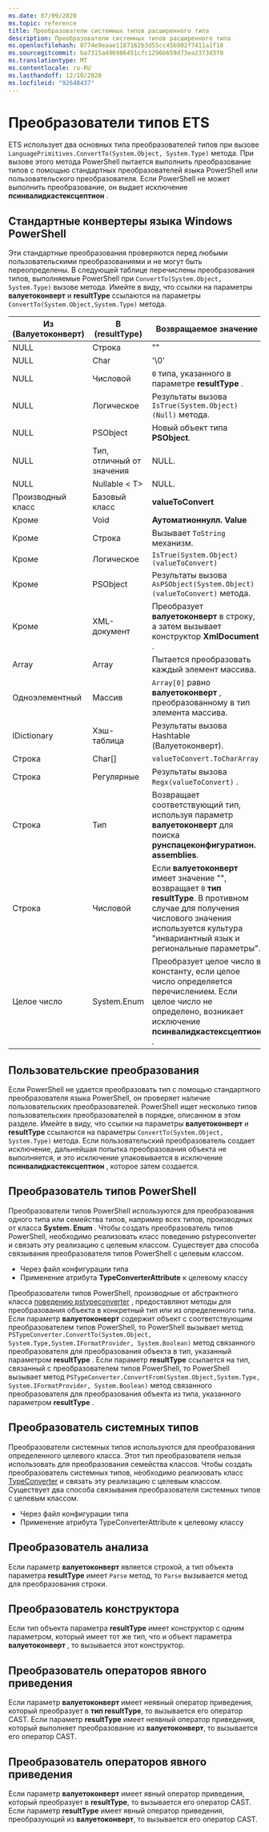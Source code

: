 ```yaml
---
ms.date: 07/09/2020
ms.topic: reference
title: Преобразователи системных типов расширенного типа
description: Преобразователи системных типов расширенного типа
ms.openlocfilehash: 0774e9eaae1187162b3d55cc45b902f7411a1f18
ms.sourcegitcommit: ba7315a496986451cfc1296b659d73ea2373d3f0
ms.translationtype: MT
ms.contentlocale: ru-RU
ms.lasthandoff: 12/10/2020
ms.locfileid: "92648437"
---
```

# <a name="ets-type-converters"></a>Преобразователи типов ETS

ETS использует два основных типа преобразователей типов при вызове `LanguagePrimitives.ConvertTo(System.Object, System.Type)` метода. При вызове этого метода PowerShell пытается выполнить преобразование типов с помощью стандартных преобразователей языка PowerShell или пользовательского преобразователя. Если PowerShell не может выполнить преобразование, он выдает исключение **псинвалидкастексцептион** .

## <a name="standard-windows-powershell-language-converters"></a>Стандартные конвертеры языка Windows PowerShell

Эти стандартные преобразования проверяются перед любыми пользовательскими преобразованиями и не могут быть переопределены. В следующей таблице перечислены преобразования типов, выполняемые PowerShell при `ConvertTo(System.Object, System.Type)` вызове метода. Имейте в виду, что ссылки на параметры **валуетоконверт** и **resultType** ссылаются на параметры `ConvertTo(System.Object,System.Type)` метода.

| Из (Валуетоконверт) |  В (resultType)  |                                                                               Возвращаемое значение                                                                               |
| --------------------- | ----------------- | ------------------------------------------------------------------------------------------------------------------------------------------------------------------- |
| NULL                  | Строка            | ""                                                                                                                                                                  |
| NULL                  | Char              | '\0'                                                                                                                                                                |
| NULL                  | Числовой           | `0` типа, указанного в параметре **resultType** .                                                                                                          |
| NULL                  | Логическое           | Результаты вызова `IsTrue(System.Object)(Null)` метода.                                                                                                        |
| NULL                  | PSObject          | Новый объект типа **PSObject**.                                                                                                                                    |
| NULL                  | Тип, отличный от значения    | NULL.                                                                                                                                                               |
| NULL                  | Nullable &lt; T&gt; | NULL.                                                                                                                                                               |
| Производный класс         | Базовый класс        | **valueToConvert**                                                                                                                                                  |
| Кроме              | Void              | **Аутоматионнулл. Value**                                                                                                                                            |
| Кроме              | Строка            | Вызывает `ToString` механизм.                                                                                                                                         |
| Кроме              | Логическое           | `IsTrue(System.Object) (valueToConvert)`                                                                                                                            |
| Кроме              | PSObject          | Результаты вызова `AsPSObject(System.Object) (valueToConvert)` метода.                                                                                         |
| Кроме              | XML-документ      | Преобразует **валуетоконверт** в строку, а затем вызывает конструктор **XmlDocument** .                                                                                      |
| Array                 | Array             | Пытается преобразовать каждый элемент массива.                                                                                                                      |
| Одноэлементный             | Массив             | `Array[0]` равно **валуетоконверт** , преобразованному в тип элемента массива.                                                                            |
| IDictionary           | Хэш-таблица        | Результаты вызова Hashtable (Валуетоконверт).                                                                                                                       |
| Строка                | Char[]            | `valueToConvert.ToCharArray`                                                                                                                                        |
| Строка                | Регулярные             | Результаты вызова `Regx(valueToConvert)` .                                                                                                                          |
| Строка                | Тип              | Возвращает соответствующий тип, используя параметр **валуетоконверт** для поиска **рунспацеконфигуратион. assemblies**.                                                 |
| Строка                | Числовой           | Если **валуетоконверт** имеет значение "", возвращает `0` **тип resultType**. В противном случае для получения числового значения используется культура "инвариантный язык и региональные параметры".                       |
| Целое число               | System.Enum       | Преобразует целое число в константу, если целое число определяется перечислением. Если целое число не определено, возникает исключение **псинвалидкастексцептион** . |

## <a name="custom-conversions"></a>Пользовательские преобразования

Если PowerShell не удается преобразовать тип с помощью стандартного преобразователя языка PowerShell, он проверяет наличие пользовательских преобразователей. PowerShell ищет несколько типов пользовательских преобразователей в порядке, описанном в этом разделе. Имейте в виду, что ссылки на параметры **валуетоконверт** и **resultType** ссылаются на параметры `ConvertTo(System.Object, System.Type)` метода. Если пользовательский преобразователь создает исключение, дальнейшая попытка преобразования объекта не выполняется, и это исключение упаковывается в исключение **псинвалидкастексцептион** , которое затем создается.

## <a name="powershell-type-converter"></a>Преобразователь типов PowerShell

Преобразователи типов PowerShell используются для преобразования одного типа или семейства типов, например всех типов, производных от класса **System. Enum** . Чтобы создать преобразователь типов PowerShell, необходимо реализовать класс поведению pstypeconverter и связать эту реализацию с целевым классом. Существует два способа связывания преобразователя типов PowerShell с целевым классом.

- Через файл конфигурации типа
- Применение атрибута **TypeConverterAttribute** к целевому классу

Преобразователи типов PowerShell, производные от абстрактного класса [поведению pstypeconverter](/dotnet/api/system.management.automation.pstypeconverter) , предоставляют методы для преобразования объекта в конкретный тип или из определенного типа. Если параметр **валуетоконверт** содержит объект с соответствующим преобразователем типов PowerShell, то PowerShell вызывает метод `PSTypeConverter.ConvertTo(System.Object, System.Type,System.IFormatProvider, System.Boolean)`
метод связанного преобразователя для преобразования объекта в тип, указанный параметром **resultType** . Если параметр **resultType** ссылается на тип, связанный с преобразователем типов PowerShell, то PowerShell вызывает метод `PSTypeConverter.ConvertFrom(System.Object,System.Type, System.IFormatProvider, System.Boolean)`
метод связанного преобразователя для преобразования объекта из типа, указанного параметром **resultType** .

## <a name="system-type-converter"></a>Преобразователь системных типов

Преобразователи системных типов используются для преобразования определенного целевого класса. Этот тип преобразователя нельзя использовать для преобразования семейства классов. Чтобы создать преобразователь системных типов, необходимо реализовать класс [TypeConverter](/dotnet/api/system.management.automation.runspaces.typedata.typeconverter#System_Management_Automation_Runspaces_TypeData_TypeConverter) и связать эту реализацию с целевым классом. Существует два способа связывания преобразователя системных типов с целевым классом.

- Через файл конфигурации типа
- Применение атрибута TypeConverterAttribute к целевому классу

## <a name="parse-converter"></a>Преобразователь анализа

Если параметр **валуетоконверт** является строкой, а тип объекта параметра **resultType** имеет `Parse` метод, то `Parse` вызывается метод для преобразования строки.

## <a name="constructor-converter"></a>Преобразователь конструктора

Если тип объекта параметра **resultType** имеет конструктор с одним параметром, который имеет тот же тип, что и объект параметра **валуетоконверт** , то вызывается этот конструктор.

## <a name="implicit-cast-operator-converter"></a>Преобразователь операторов явного приведения

Если параметр **валуетоконверт** имеет неявный оператор приведения, который преобразует в **тип resultType**, то вызывается его оператор CAST. Если параметр **resultType** имеет неявный оператор приведения, который выполняет преобразование из **валуетоконверт**, то вызывается его оператор CAST.

## <a name="explicit-cast-operator-converter"></a>Преобразователь операторов явного приведения

Если параметр **валуетоконверт** имеет явный оператор приведения, который преобразует в **resultType**, то вызывается его оператор CAST. Если параметр **resultType** имеет явный оператор приведения, преобразующий из **валуетоконверт**, то вызывается его оператор CAST.
